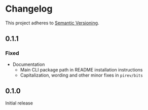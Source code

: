 # Changelog

This project adheres to [Semantic Versioning][semver2].


## 0.1.1

### Fixed

- Documentation
	- Main CLI package path in README installation instructions
	- Capitalization, wording and other minor fixes in `pirev/bits`


## 0.1.0

Initial release


[semver2]: https://semver.org/spec/v2.0.0.html
